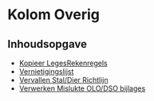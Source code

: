 # Kolom Overig

## Inhoudsopgave

  * [Kopieer LegesRekenregels](kolom_overig/kopiieer_legesrekenregels.md)
  * [Vernietigingslijst](kolom_overig/vernietigingslijst.md)
  * [Vervallen Stal/Dier Richtlijn](kolom_overig/vervallen_stal_dier_richtlijn.md)
  * [Verwerken Mislukte OLO/DSO bijlages](kolom_overig/verwerken_mislukte_olo.dso_-_bijlages.md)

